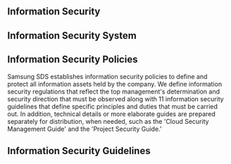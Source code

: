 ## **Information Security**

## **Information Security System**

## **Information Security Policies**

Samsung SDS establishes information security policies to define and protect all information assets held by the company. We define information security regulations that reflect the top management's determination and security direction that must be observed along with 11 information security guidelines that define specific principles and duties that must be carried out. In addition, technical details or more elaborate guides are prepared separately for distribution, when needed, such as the 'Cloud Security Management Guide' and the 'Project Security Guide.'

## **Information Security Guidelines**